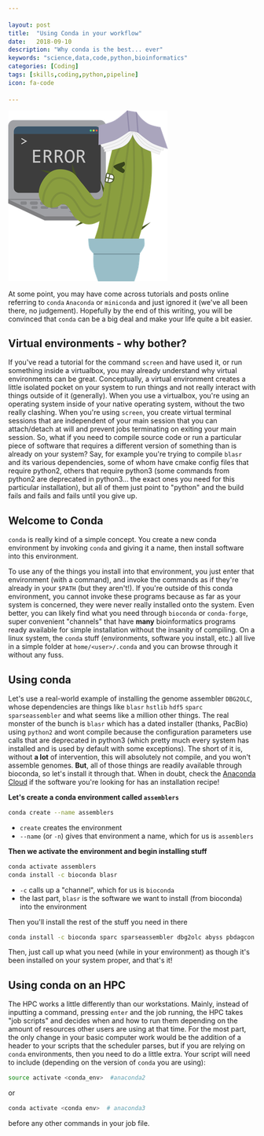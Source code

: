 ```yaml
---

layout: post
title:  "Using Conda in your workflow"
date:   2018-09-10 
description: "Why conda is the best... ever"
keywords: "science,data,code,python,bioinformatics"
categories: [Coding]
tags: [skills,coding,python,pipeline]
icon: fa-code

---
```


![this could be you](/static/assets/img/blog/terminal_cactus.png)

At some point, you may have come across tutorials and posts online referring to `conda` `Anaconda` or `miniconda` and just ignored it (we've all been there, no judgement). Hopefully by the end of this writing, you will be convinced that `conda` can be a big deal and make your life quite a bit easier. 

## Virtual environments - why bother?

If you've read a tutorial for the command `screen` and have used it, or run something inside a virtualbox, you may already understand why virtual environments can be great. Conceptually, a virtual environment creates a little isolated pocket on your system to run things and not really interact with things outside of it (generally). When you use a virtualbox, you're using an operating system inside of your native operating system, without the two really clashing. When you're using `screen`, you create virtual terminal sessions that are independent of your main session that you can attach/detach at will and prevent jobs terminating on exiting your main session. So, what if you need to compile source code or run a particular piece of software that requires a different version of something than is already on your system? Say, for example you're trying to compile `blasr` and its various dependencies, some of whom have cmake config files that require python2, others that require python3 (some commands from python2 are deprecated in python3... the exact ones you need for this particular installation), but all of them just point to "python" and the build fails and fails and fails until you give up. 

## Welcome to Conda

`conda` is really kind of a simple concept. You create a new conda environment by invoking `conda` and giving it a name, then install software into this environment. 

To use any of the things you install into that environment, you just enter that environment (with a command), and invoke the commands as if they're already in your `$PATH` (but they aren't!). If you're outside of this conda environment, you cannot invoke these programs because as far as your system is concerned, they were never really installed onto the system. Even better, you can likely find what you need through `bioconda` or `conda-forge`, super convenient "channels" that have **many** bioinformatics programs ready available for simple installation without the insanity of compiling. On a linux system, the `conda` stuff (environments, software you install, etc.) all live in a simple folder at `home/<user>/.conda` and you can browse through it without any fuss.

## Using conda

Let's use a real-world example of installing the genome assembler `DBG2OLC`, whose dependencies are things like `blasr` `hstlib` `hdf5` `sparc` `sparseassembler` and what seems like a million other things. The real monster of the bunch is `blasr` which has a dated installer (thanks, PacBio) using `python2` and wont compile because the configuration parameters use calls that are deprecated in python3 (which pretty much every system has installed and is used by default with some exceptions). The short of it is, without **a lot** of intervention, this will absolutely not compile, and you won't assemble genomes. **But**, all of those things are readily available through bioconda, so let's install it through that. When in doubt, check the [Anaconda Cloud](https://anaconda.org/) if the software you're looking for has an installation recipe!

**Let's create a conda environment called `assemblers`**

```sh
conda create --name assemblers
```

- `create` creates the environment
- `--name` (or `-n`) gives that environment a name, which for us is `assemblers`

**Then we activate the environment and begin installing stuff**

```sh
conda activate assemblers
conda install -c bioconda blasr
```

- `-c` calls up a "channel", which for us is `bioconda`
- the last part, `blasr` is the software we want to install (from bioconda) into the environment

Then you'll install the rest of the stuff you need in there

```bash
conda install -c bioconda sparc sparseassembler dbg2olc abyss pbdagcon
```

Then, just call up what you need (while in your environment) as though it's been installed on your system proper, and that's it!

## Using conda on an HPC

The HPC works a little differently than our workstations. Mainly, instead of inputting a command, pressing `enter` and the job running, the HPC takes "job scripts" and decides when and how to run them depending on the amount of resources other users are using at that time. For the most part, the only change in your basic computer work would be the addition of a header to your scripts that the scheduler parses, but if you are relying on `conda` environments, then you need to do a little extra.  Your script will need to include (depending on the version of `conda` you are using):

```sh
source activate <conda_env>  #anaconda2
```

or 

```sh
conda activate <conda env>  # anaconda3
```

before any other commands in your job file.